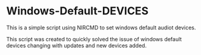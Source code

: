 # Windows-Default-DEVICES
This is a simple script using NIRCMD to set windows default audiot devices.

This script was created to quickly solved the issue of windows default devices changing with updates and new devices added.
